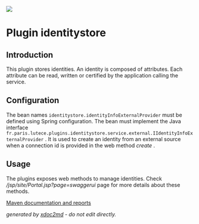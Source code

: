 ![](http://dev.lutece.paris.fr/jenkins/buildStatus/icon?job=gru-plugin-identitystore-deploy)
# Plugin identitystore

## Introduction

This plugin stores identities. An identity is composed of attributes. Each attribute can be read, written or certified by the application calling the service.

## Configuration

The bean names `identitystore.identityInfoExternalProvider` must be defined using Spring configuration. The bean must implement the Java interface `fr.paris.lutece.plugins.identitystore.service.external.IIdentityInfoExternalProvider` . It is used to create an identity from an external source when a connection id is provided in the web method *create* .

## Usage

The plugins exposes web methods to manage identities. Check */jsp/site/Portal.jsp?page=swaggerui* page for more details about these methods.


[Maven documentation and reports](http://dev.lutece.paris.fr/plugins/plugin-identitystore/)



 *generated by [xdoc2md](https://github.com/lutece-platform/tools-maven-xdoc2md-plugin) - do not edit directly.*
